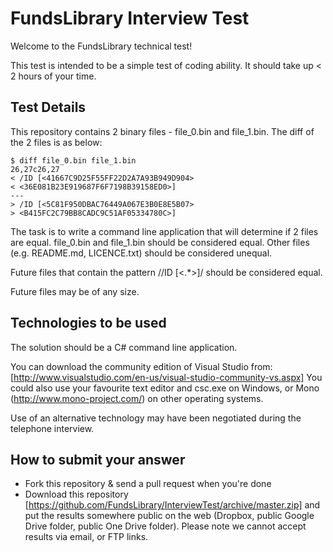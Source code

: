 FundsLibrary Interview Test
===========================

Welcome to the FundsLibrary technical test!

This test is intended to be a simple test of coding ability. It should take up < 2 hours of your time.

## Test Details

This repository contains 2 binary files - file_0.bin and file_1.bin. The diff of the 2 files is as below:

	$ diff file_0.bin file_1.bin
	26,27c26,27
	< /ID [<41667C9D25F55FF22D2A7A93B949D904>
	< <36E081B23E919687F6F7198B39158ED0>]
	---
	> /ID [<5C81F950DBAC76449A067E3B0E8E5B07>
	> <B415FC2C79BB8CADC9C51AF05334780C>]

The task is to write a command line application that will determine if 2 files are equal. file_0.bin and file_1.bin should be considered equal. Other files (e.g. README.md, LICENCE.txt) should be considered unequal.

Future files that contain the pattern /\/ID \[<\.*\>\]/ should be considered equal.

Future files may be of any size.

## Technologies to be used

The solution should be a C# command line application.

You can download the community edition of Visual Studio from: [http://www.visualstudio.com/en-us/visual-studio-community-vs.aspx]
You could also use your favourite text editor and csc.exe on Windows, or Mono (http://www.mono-project.com/) on other operating systems.

Use of an alternative technology may have been negotiated during the telephone interview.

## How to submit your answer

* Fork this repository & send a pull request when you're done
* Download this repository [https://github.com/FundsLibrary/InterviewTest/archive/master.zip] and put the results somewhere public on the web (Dropbox, public Google Drive folder, public One Drive folder). Please note we cannot accept results via email, or FTP links.
